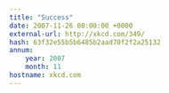```yaml
---
title: "Success"
date: 2007-11-26 00:00:00 +0000
external-url: http://xkcd.com/349/
hash: 63f32e55b5b6485b2aad70f2f2a25132
annum:
    year: 2007
    month: 11
hostname: xkcd.com
---
```



